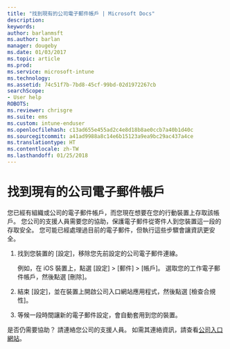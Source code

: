 ```yaml
---
title: "找到現有的公司電子郵件帳戶 | Microsoft Docs"
description: 
keywords: 
author: barlanmsft
ms.author: barlan
manager: dougeby
ms.date: 01/03/2017
ms.topic: article
ms.prod: 
ms.service: microsoft-intune
ms.technology: 
ms.assetid: 74c51f7b-7bd8-45cf-99bd-02d1972267cb
searchScope:
- User help
ROBOTS: 
ms.reviewer: chrisgre
ms.suite: ems
ms.custom: intune-enduser
ms.openlocfilehash: c13ad655e455ad2c4e8d18b8ae0ccb7a40b1d40c
ms.sourcegitcommit: a41ad9988a8c14e6b15123a9ea9bc29ac437a4ce
ms.translationtype: HT
ms.contentlocale: zh-TW
ms.lasthandoff: 01/25/2018
---
```

# <a name="an-existing-company-email-account-was-found"></a>找到現有的公司電子郵件帳戶

您已經有組織或公司的電子郵件帳戶，而您現在想要在您的行動裝置上存取該帳戶。 您公司的支援人員需要您的協助，保護電子郵件從寄件人到您裝置這一段的存取安全。 您可能已經處理過目前的電子郵件，但執行這些步驟會讓資訊更安全。

1.  找到您裝置的 [設定]，移除您先前設定的公司電子郵件連線。

    例如，在 iOS 裝置上，點選 [設定] > [郵件] > [帳戶]。 選取您的工作電子郵件帳戶，然後點選 [刪除]。

2.  結束 [設定]，並在裝置上開啟公司入口網站應用程式，然後點選 [檢查合規性]。

3.  等候一段時間讓新的電子郵件設定，會自動套用到您的裝置。

是否仍需要協助？ 請連絡您公司的支援人員。 如需其連絡資訊，請查看[公司入口網站](https://portal.manage.microsoft.com#HelpDeskDialog)。
